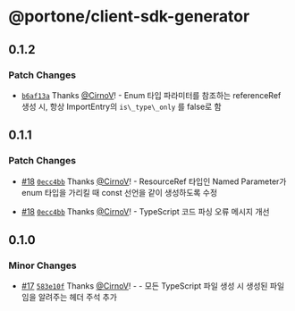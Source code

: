 # @portone/client-sdk-generator

## 0.1.2

### Patch Changes

- [`b6af13a`](https://github.com/portone-io/client-sdk-generator/commit/b6af13ad35a4ca486144caaaa0a2ae4fa89b324a) Thanks [@CirnoV](https://github.com/CirnoV)! - Enum 타입 파라미터를 참조하는 referenceRef 생성 시, 항상 ImportEntry의 `is\_type\_only` 를 false로 함

## 0.1.1

### Patch Changes

- [#18](https://github.com/portone-io/client-sdk-generator/pull/18) [`0ecc4bb`](https://github.com/portone-io/client-sdk-generator/commit/0ecc4bbe81d0af6d3610ecec12cd34a8f937aa4d) Thanks [@CirnoV](https://github.com/CirnoV)! - ResourceRef 타입인 Named Parameter가 enum 타입을 가리킬 때 const 선언을 같이 생성하도록 수정

- [#18](https://github.com/portone-io/client-sdk-generator/pull/18) [`0ecc4bb`](https://github.com/portone-io/client-sdk-generator/commit/0ecc4bbe81d0af6d3610ecec12cd34a8f937aa4d) Thanks [@CirnoV](https://github.com/CirnoV)! - TypeScript 코드 파싱 오류 메시지 개선

## 0.1.0

### Minor Changes

- [#17](https://github.com/portone-io/client-sdk-generator/pull/17) [`583e10f`](https://github.com/portone-io/client-sdk-generator/commit/583e10fbd11cee32a4f8f2dda28e7a1d94e6aeb0) Thanks [@CirnoV](https://github.com/CirnoV)! - - 모든 TypeScript 파일 생성 시 생성된 파일임을 알려주는 헤더 주석 추가
